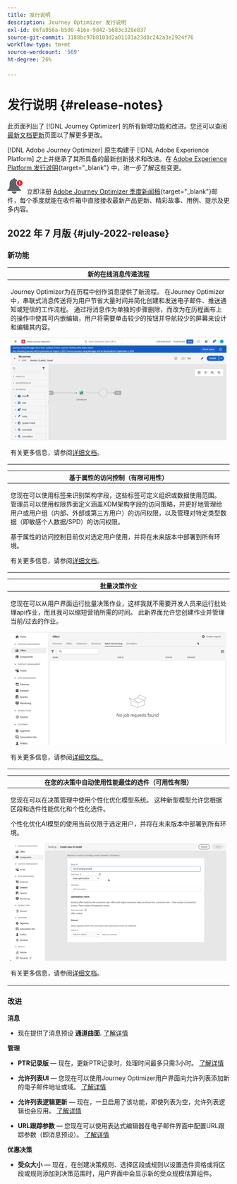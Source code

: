 ```yaml
---
title: 发行说明
description: Journey Optimizer 发行说明
exl-id: 06fa956a-b500-416e-9d42-b683c328e837
source-git-commit: 3188bc97b8103d2a01101a23d8c242a3e2924f76
workflow-type: tm+mt
source-wordcount: '569'
ht-degree: 26%

---
```


# 发行说明 {#release-notes}

此页面列出了 [!DNL Journey Optimizer] 的所有新增功能和改进。您还可以查阅[最新文档更新](documentation-updates.md)页面以了解更多更改。

[!DNL Adobe Journey Optimizer] 原生构建于 [!DNL Adobe Experience Platform] 之上并继承了其所具备的最新创新技术和改进。在 [Adobe Experience Platform 发行说明](https://experienceleague.adobe.com/docs/experience-platform/release-notes/latest.html?lang=zh-Hans){target=&quot;_blank&quot;} 中，进一步了解这些变更。

![新闻稿](../assets/do-not-localize/nl-icon.png) 立即注册 [Adobe Journey Optimizer 季度新闻稿](https://www.adobe.com/subscription/Adobe_Journey_Optimizer_NL.html){target=&quot;_blank&quot;}邮件，每个季度就能在收件箱中直接接收最新产品更新、精彩故事、用例、提示及更多内容。

## 2022 年 7 月版 {#july-2022-release}

### 新功能

<table>
<thead>
<tr>
<th><strong>新的在线消息传递流程</strong><br/></th>
</tr>
</thead>
<tbody>
<tr>
<td>
<p>Journey Optimizer为在历程中创作消息提供了新流程。 在Journey Optimizer中，串联式消息传送将为用户节省大量时间并简化创建和发送电子邮件、推送通知或短信的工作流程。 通过将消息作为单独的步骤删除，而改为在历程画布上的操作中使其可内嵌编辑，用户将需要单击较少的按钮并导航较少的屏幕来设计和编辑其内容。</p>
<img src="assets/do-not-localize/inline.gif"/>
<p>有关更多信息，请参阅<a href="../messages/get-started-content.md">详细文档</a>。</p>
</td>
</tr>
</tbody>
</table>


<table>
<thead>
<tr>
<th><strong>基于属性的访问控制（有限可用性）</strong><br/></th>
</tr>
</thead>
<tbody>
<tr>
<td>
<p>您现在可以使用标签来识别架构字段，这些标签可定义组织或数据使用范围。 管理员可以使用权限界面定义涵盖XDM架构字段的访问策略，并更好地管理给用户或用户组（内部、外部或第三方用户）的访问权限，以及管理对特定类型数据（即敏感个人数据/SPD）的访问权限。</p>
<p>基于属性的访问控制目前仅对选定用户使用，并将在未来版本中部署到所有环境。</p>
<p>有关更多信息，请参阅<a href="../administration/attribute-based-access.md">详细文档</a>。</p>
</td>
</tr>
</tbody>
</table>

<table>
<thead>
<tr>
<th><strong>批量决策作业</strong><br/></th>
</tr>
</thead>
<tbody>
<tr>
<td>
<p>您现在可以从用户界面运行批量决策作业，这样我就不需要开发人员来运行批处理api作业，而且我可以缩短营销所需的时间。 此新界面允许您创建作业并管理当前/过去的作业。</p>
<img src="assets/do-not-localize/batch.gif"/>
<p>有关更多信息，请参阅<a href="../offers/batch-delivery.md">详细文档。</p>
</td>
</tr>
</tbody>
</table>

<table>
<thead>
<tr>
<th><strong>在您的决策中自动使用性能最佳的选件（可用性有限）</strong><br/></th>
</tr>
</thead>
<tbody>
<tr>
<td>
<p>您现在可以在决策管理中使用个性化优化模型系统。 这种新型模型允许您根据区段和选件性能优化和个性化选件。</p>
<p>个性化优化AI模型的使用当前仅限于选定用户，并将在未来版本中部署到所有环境。</p>
<img src="assets/do-not-localize/ai-ranking.gif"/>
<p>有关更多信息，请参阅<a href="../offers/ranking/personalized-optimization-model.md">详细文档</a>。</p>
</td>
</tr>
</tbody>
</table>

### 改进

<!--
**Journeys**

* **Ending a journey** - In the journey canvas, the **End** activity has been removed from the palette. End tags are now added by default at the end of each path and cannot be removed. This improvement allows better reporting of where a customer dropped out of the journey, without any action from the user.
-->

**消息**

* 现在提供了消息预设 **通道曲面**. [了解详情](../configuration/channel-surfaces.md)

**管理**

* **PTR记录版**  — 现在，更新PTR记录时，处理时间最多只需3小时。 [了解详情](../configuration/ptr-records.md#processing)

* **允许列表UI**  — 您现在可以使用Journey Optimizer用户界面向允许列表添加新的电子邮件地址或域。 [了解详情](../configuration/allow-list.md)

* **允许列表逻辑更新**  — 现在，一旦启用了该功能，即使列表为空，允许列表逻辑也会应用。 [了解详情](../configuration/allow-list.md#logic)

* **URL跟踪参数**  — 您现在可以使用表达式编辑器在电子邮件界面中配置URL跟踪参数（即消息预设）。 [了解详情](../configuration/email-settings.md#url-tracking)

**优惠决策**

* **受众大小**  — 现在，在创建决策规则、选择区段或规则以设置选件资格或将区段或规则添加到决策范围时，用户界面中会显示新的受众规模估算组件。
